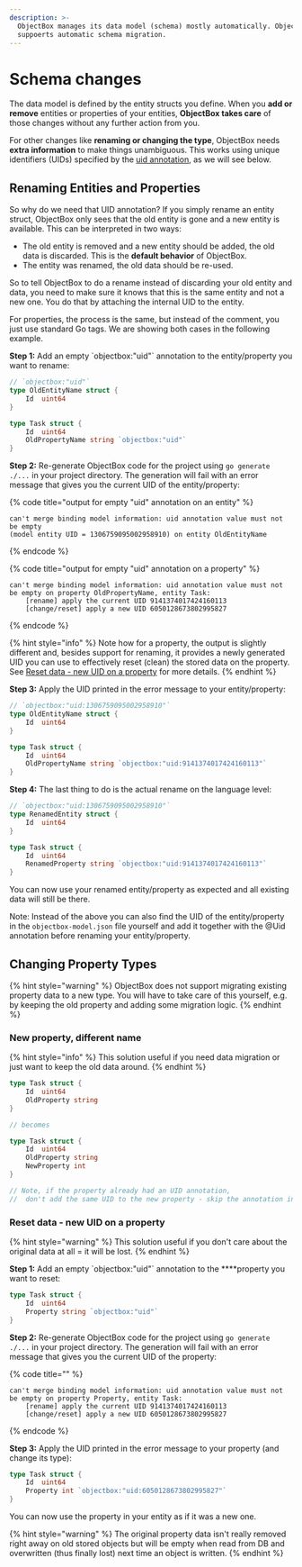 ```yaml
---
description: >-
  ObjectBox manages its data model (schema) mostly automatically. ObjectBox db
  suppoerts automatic schema migration.
---
```


# Schema changes

The data model is defined by the entity structs you define. When you **add or remove** entities or properties of your entities, **ObjectBox takes care** of those changes without any further action from you.

For other changes like **renaming or changing the type**, ObjectBox needs **extra information** to make things unambiguous. This works using unique identifiers \(UIDs\) specified by the [uid annotation](entity-annotations.md#uid), as we will see below.

## Renaming Entities and Properties <a id="renaming-entities-and-properties"></a>

So why do we need that UID annotation? If you simply rename an entity struct, ObjectBox only sees that the old entity is gone and a new entity is available. This can be interpreted in two ways:

* The old entity is removed and a new entity should be added, the old data is discarded. This is the **default behavior** of ObjectBox.
* The entity was renamed, the old data should be re-used.

So to tell ObjectBox to do a rename instead of discarding your old entity and data, you need to make sure it knows that this is the same entity and not a new one. You do that by attaching the internal UID to the entity.

For properties, the process is the same, but instead of the comment, you just use standard Go tags. We are showing both cases in the following example.

 **Step 1:** Add an empty \`objectbox:"uid"\` annotation to the entity/property you want to rename:

```go
// `objectbox:"uid"`
type OldEntityName struct {
	Id  uint64
}

type Task struct {
	Id  uint64
	OldPropertyName string `objectbox:"uid"`
}
```

 **Step 2:** Re-generate ObjectBox code for the project using `go generate ./...` in your project directory. The generation will fail with an error message that gives you the current UID of the entity/property:

{% code title="output for empty \"uid\" annotation on an entity" %}
```text
can't merge binding model information: uid annotation value must not be empty 
(model entity UID = 1306759095002958910) on entity OldEntityName
```
{% endcode %}

{% code title="output for empty \"uid\" annotation on a property" %}
```text
can't merge binding model information: uid annotation value must not be empty on property OldPropertyName, entity Task:
    [rename] apply the current UID 9141374017424160113
    [change/reset] apply a new UID 6050128673802995827
```
{% endcode %}

{% hint style="info" %}
Note how for a property, the output is slightly different and, besides support for renaming, it provides a newly generated UID you can use to effectively reset \(clean\) the stored data on the property. See [Reset data - new UID on a property](schema-changes.md#reset-data-new-uid-on-the-property) for more details.
{% endhint %}

 **Step 3:** Apply the UID printed in the error message to your entity/property:

```go
// `objectbox:"uid:1306759095002958910"`
type OldEntityName struct {
	Id  uint64
}

type Task struct {
	Id  uint64
	OldPropertyName string `objectbox:"uid:9141374017424160113"`
}
```

 **Step 4:** The last thing to do is the actual rename on the language level:

```go
// `objectbox:"uid:1306759095002958910"`
type RenamedEntity struct {
	Id  uint64
}

type Task struct {
	Id  uint64
	RenamedProperty string `objectbox:"uid:9141374017424160113"`
}
```

 You can now use your renamed entity/property as expected and all existing data will still be there.

 Note: Instead of the above you can also find the UID of the entity/property in the `objectbox-model.json` file yourself and add it together with the @Uid annotation before renaming your entity/property.

## Changing Property Types

{% hint style="warning" %}
ObjectBox does not support migrating existing property data to a new type. You will have to take care of this yourself, e.g. by keeping the old property and adding some migration logic.
{% endhint %}

### **N**ew property, different name

{% hint style="info" %}
This solution useful if you need data migration or just want to keep the old data around.
{% endhint %}

```go
type Task struct {
	Id  uint64
	OldProperty string 
}

// becomes

type Task struct {
	Id  uint64
	OldProperty string 
	NewProperty int
}

// Note, if the property already had an UID annotation, 
//  don't add the same UID to the new property - skip the annotation instead.
```

### **Reset data - new UID on a property**

{% hint style="warning" %}
This solution useful if you don't care about the original data at all = it will be lost.
{% endhint %}

 **Step 1:** Add an empty \`objectbox:"uid"\` annotation to the ****property you want to reset:

```go
type Task struct {
	Id  uint64
	Property string `objectbox:"uid"`
}
```

 **Step 2:** Re-generate ObjectBox code for the project using `go generate ./...` in your project directory. The generation will fail with an error message that gives you the current UID of the property:

{% code title="" %}
```text
can't merge binding model information: uid annotation value must not be empty on property Property, entity Task:
    [rename] apply the current UID 9141374017424160113
    [change/reset] apply a new UID 6050128673802995827
```
{% endcode %}

 **Step 3:** Apply the UID printed in the error message to your property \(and change its type\):

```go
type Task struct {
	Id  uint64
	Property int `objectbox:"uid:6050128673802995827"`
}
```

You can now use the property in your entity as if it was a new one. 

{% hint style="warning" %}
The original property data isn't really removed right away on old stored objects but will be empty when read from DB and overwritten \(thus finally lost\) next time an object is written.
{% endhint %}

